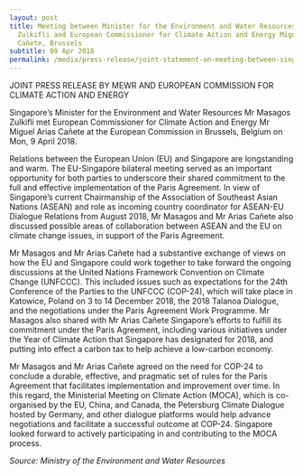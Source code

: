 ```yaml
---
layout: post
title: Meeting between Minister for the Environment and Water Resources Masagos
  Zulkifli and European Commissioner for Climate Action and Energy Miguel Arias
  Cañete, Brussels
subtitle: 09 Apr 2018
permalink: /media/press-release/joint-statement-on-meeting-between-singapore-s-minister-for-the-environment-and-water-resources-mr-masagos-zulkifli-and-european-commissioner-for-climate-action-9-april-2018/
---
```

JOINT PRESS RELEASE BY MEWR AND EUROPEAN COMMISSION FOR CLIMATE ACTION AND ENERGY

Singapore’s Minister for the Environment and Water Resources Mr Masagos Zulkifli met European Commissioner for Climate Action and Energy Mr Miguel Arias Cañete at the European Commission in Brussels, Belgium on Mon, 9 April 2018.

Relations between the European Union (EU) and Singapore are longstanding and warm. The EU-Singapore bilateral meeting served as an important opportunity for both parties to underscore their shared commitment to the full and effective implementation of the Paris Agreement. In view of Singapore’s current Chairmanship of the Association of Southeast Asian Nations (ASEAN) and role as incoming country coordinator for ASEAN-EU Dialogue Relations from August 2018, Mr Masagos and Mr Arias Cañete also discussed possible areas of collaboration between ASEAN and the EU on climate change issues, in support of the Paris Agreement.

Mr Masagos and Mr Arias Cañete had a substantive exchange of views on how the EU and Singapore could work together to take forward the ongoing discussions at the United Nations Framework Convention on Climate Change (UNFCCC). This included issues such as expectations for the 24th Conference of the Parties to the UNFCCC (COP-24), which will take place in Katowice, Poland on 3 to 14 December 2018, the 2018 Talanoa Dialogue, and the negotiations under the Paris Agreement Work Programme. Mr Masagos also shared with Mr Arias Cañete Singapore’s efforts to fulfill its commitment under the Paris Agreement, including various initiatives under the Year of Climate Action that Singapore has designated for 2018, and putting into effect a carbon tax to help achieve a low-carbon economy.

Mr Masagos and Mr Arias Cañete agreed on the need for COP-24 to conclude a durable, effective, and pragmatic set of rules for the Paris Agreement that facilitates implementation and improvement over time.  In this regard, the Ministerial Meeting on Climate Action (MOCA), which is co-organised by the EU, China, and Canada, the Petersburg Climate Dialogue hosted by Germany, and other dialogue platforms would help advance negotiations and facilitate a successful outcome at COP-24. Singapore looked forward to actively participating in and contributing to the MOCA process.

*Source: Ministry of the Environment and Water Resources*